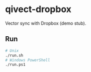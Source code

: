 # qivect-dropbox

Vector sync with Dropbox (demo stub).

## Run
```bash
# Unix
./run.sh
# Windows PowerShell
./run.ps1
```
